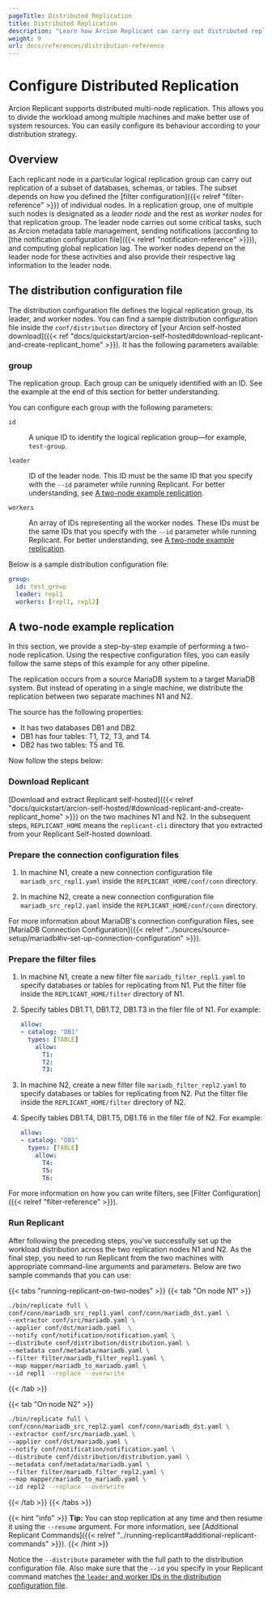 ```yaml
---
pageTitle: Distributed Replication
title: Distributed Replication
description: "Learn how Arcion Replicant can carry out distributed replication across multiple nodes. We have a hands-on example walking you through the whole process."
weight: 9
url: docs/references/distribution-reference
---
```


# Configure Distributed Replication
Arcion Replicant supports distributed multi-node replication. This allows you to divide the workload among multiple machines and make better use of system resources. You can easily configure its behaviour according to your distribution strategy. 

## Overview
Each replicant node in a particular logical replication group can carry out replication of a subset of databases, schemas, or tables. The subset depends on how you defined the [filter configuration]({{< relref "filter-reference" >}}) of individual nodes. In a replication group, one of multiple such nodes is designated as a _leader node_ and the rest as _worker nodes_ for that replication group. The leader node carries out some critical tasks, such as Arcion metadata table management, sending notifications (according to [the notification configuration file]({{< relref "notification-reference" >}})), and computing global replication lag. The worker nodes depend on the leader node for these activities and also provide their respective lag information to the leader node.

## The distribution configuration file
The distribution configuration file defines the logical replication group, its leader, and worker nodes. You can find a sample distribution configuration file inside the `conf/distribution` directory of [your Arcion self-hosted download]({{< ref "docs/quickstart/arcion-self-hosted#download-replicant-and-create-replicant_home" >}}). It has the following parameters available:

### group
The replication group. Each group can be uniquely identified with an ID. See the example at the end of this section for better understanding.

You can configure each group with the following parameters:

<dl class="dl-indent">
<dt><code>id</code></dt>
<dd> 

A unique ID to identify the logical replication group—for example, <code>test-group</code>.
</dd>

<dt><code>leader</code></dt> 
<dd>

ID of the leader node. This ID must be the same ID that you specify with the <code>--id</code> parameter while running Replicant. For better understanding, see [A two-node example replication](#a-two-node-example-replication).
</dd>

<dt><code>workers</code></dt> 
<dd>

An array of IDs representing all the worker nodes. These IDs must be the same IDs that you specify with the <code>--id</code> parameter while running Replicant. For better understanding, see [A two-node example replication](#a-two-node-example-replication).
</dd>

</dl>

Below is a sample distribution configuration file:

```YAML
group:
  id: test_group
  leader: repl1
  workers: [repl1, repl2]
```

## A two-node example replication
In this section, we provide a step-by-step example of performing a two-node replication. Using the respective configuration files, you can easily follow the same steps of this example for any other pipeline. 

The replication occurs from a source MariaDB system to a target MariaDB system. But instead of operating in a single machine, we distribute the replication between two separate machines N1 and N2.

The source has the following properties:

- It has two databases DB1 and DB2.
- DB1 has four tables: T1, T2, T3, and T4.
- DB2 has two tables: T5 and T6.

Now follow the steps below:

### Download Replicant
[Download and extract Replicant self-hosted]({{< relref "docs/quickstart/arcion-self-hosted/#download-replicant-and-create-replicant_home" >}}) on the two machines N1 and N2. In the subsequent steps, `REPLICANT_HOME` means the `replicant-cli` directory that you extracted from your Replicant Self-hosted download.

### Prepare the connection configuration files

1. In machine N1, create a new connection configuration file `mariadb_src_repl1.yaml` inside the `REPLICANT_HOME/conf/conn` directory.
 
2. In machine N2, create a new connection configuration file `mariadb_src_repl2.yaml` inside the `REPLICANT_HOME/conf/conn` directory.

For more information about MariaDB's connection configuration files, see [MariaDB Connection Configuration]({{< relref "../sources/source-setup/mariadb#iv-set-up-connection-configuration" >}}).

### Prepare the filter files
1. In machine N1, create a new filter file `mariadb_filter_repl1.yaml` to specify databases or tables for replicating from N1. Put the filter file inside the `REPLICANT_HOME/filter` directory of N1.

2. Specify tables DB1.T1, DB1.T2, DB1.T3 in the filer file of N1. For example:

    ```YAML
    allow:
    - catalog: "DB1"
      types: [TABLE]
        allow:
          T1:
          T2:
          T3:
    ```

3. In machine N2, create a new filter file `mariadb_filter_repl2.yaml` to specify databases or tables for replicating from N2. Put the filter file inside the `REPLICANT_HOME/filter` directory of N2.

4. Specify tables DB1.T4, DB1.T5, DB1.T6 in the filer file of N2. For example:

    ```YAML
    allow:
    - catalog: "DB1"
      types: [TABLE]
        allow:
          T4:
          T5:
          T6:
    ```
For more information on how you can write filters, see [Filter Configuration]({{< relref "filter-reference" >}}).

### Run Replicant
After following the preceding steps, you've successfully set up the workload distribution across the two replication nodes N1 and N2. As the final step, you need to run Replicant from the two machines with appropriate command-line arguments and parameters. Below are two sample commands that you can use:

{{< tabs "running-replicant-on-two-nodes" >}}
{{< tab "On node N1" >}}
```BASH
./bin/replicate full \
conf/conn/mariadb_src_repl1.yaml conf/conn/mariadb_dst.yaml \
--extractor conf/src/mariadb.yaml \
--applier conf/dst/mariadb.yaml  \
--notify conf/notification/notification.yaml \
--distribute conf/distribution/distribution.yaml \
--metadata conf/metadata/mariadb.yaml \
--filter filter/mariadb_filter_repl1.yaml \
--map mapper/mariadb_to_mariadb.yaml \
--id repl1 --replace --overwrite
```
{{< /tab >}}

{{< tab "On node N2" >}}
```BASH
./bin/replicate full \
conf/conn/mariadb_src_repl2.yaml conf/conn/mariadb_dst.yaml \
--extractor conf/src/mariadb.yaml \
--applier conf/dst/mariadb.yaml \
--notify conf/notification/notification.yaml \
--distribute conf/distribution/distribution.yaml \
--metadata conf/metadata/mariadb.yaml \
--filter filter/mariadb_filter_repl2.yaml \
--map mapper/mariadb_to_mariadb.yaml \
--id repl2 --replace --overwrite
```
{{< /tab >}}
{{< /tabs >}}

{{< hint "info" >}}
**Tip:** You can stop replication at any time and then resume it using the `--resume` argument. For more information, see [Additional Replicant Commands]({{< relref "../running-replicant#additional-replicant-commands" >}}).
{{< /hint >}}

Notice the `--distribute` parameter with the full path to the distribution configuration file. Also make sure that the `--id` you specify in your Replicant command matches [the `leader` and worker IDs in the distribution configuration file](#group).




